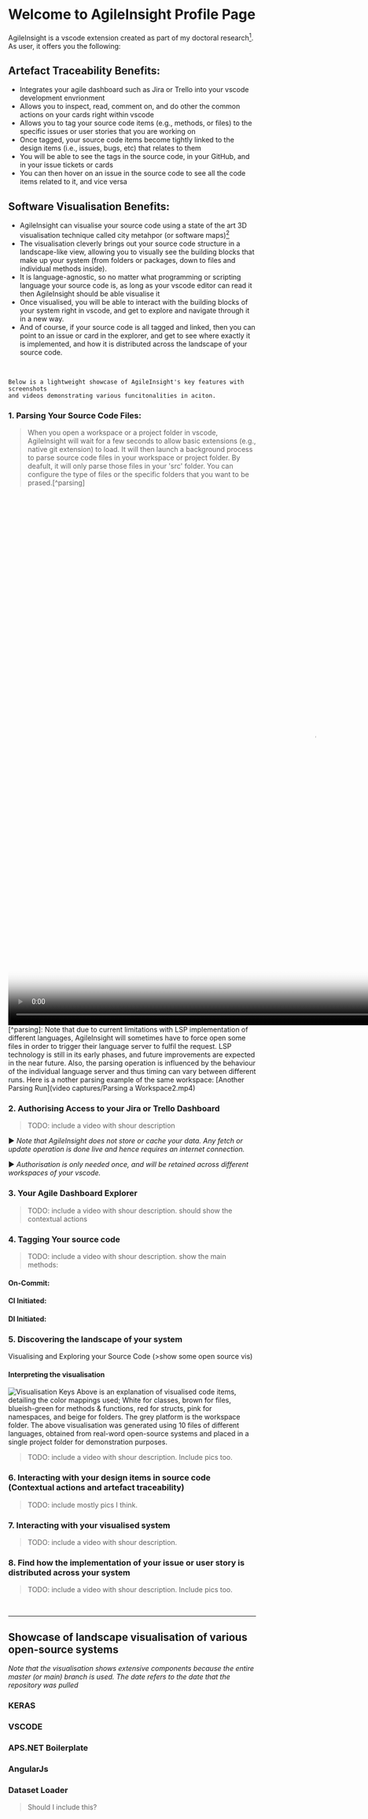 # Welcome to AgileInsight Profile Page

AgileInsight is a vscode extension created as part of my doctoral research[^thesis]. As user, it offers you the following:

[^thesis]: <sup>Add Link to thesis once published.</sup>

## Artefact Traceability Benefits:
- Integrates your agile dashboard such as Jira or Trello into your vscode development envrionment
- Allows you to inspect, read, comment on, and do other the common actions on your cards right within vscode
- Allows you to tag your source code items (e.g., methods, or files) to the specific issues or user stories that you are working on
- Once tagged, your source code items become tightly linked to the design items (i.e., issues, bugs, etc) that relates to them
- You will be able to see the tags in the source code, in your GitHub, and in your issue tickets or cards
- You can then hover on an issue in the source code to see all the code items related to it, and vice versa

## Software Visualisation Benefits:
- AgileInsight can visualise your source code using a state of the art 3D visualisation technique called city metahpor (or software maps)[^1]
- The visualisation cleverly brings out your source code structure in a landscape-like view, allowing you to visually see the building blocks that make up your system (from folders or packages, down to files and individual methods inside).
- It is language-agnostic, so no matter what programming or scripting language your source code is, as long as your vscode editor can read it then AgileInsight should be able visualise it
- Once visualised, you will be able to interact with the building blocks of your system right in vscode, and get to explore and navigate through it in a new way.
- And of course, if your source code is all tagged and linked, then you can point to an issue or card in the explorer, and get to see where exactly it is implemented, and how it is distributed across the landscape of your source code.

<br>

```
Below is a lightweight showcase of AgileInsight's key features with screenshots
and videos demonstrating various funcitonalities in aciton.
```

### 1. Parsing Your Source Code Files:
>When you open a workspace or a project folder in vscode, AgileInsight will wait for a few seconds to allow basic extensions (e.g., native git extension) to load. It will then launch a background process to parse source code files in your workspace or project folder. By deafult, it will only parse those files in your 'src' folder. You can configure the type of files or the specific folders that you want to be prased.[^parsing]
<video width="1240" height="1080" controls="true" allowfullscreen="true" poster="Screen Shot 2022-04-12 at 12.37.28 AM.png">
  <source src="video captures/Parsing a Workspace.mp4" type="video/mp4">
</video>
[^parsing]: Note that due to current limitations with LSP implementation of different languages, AgileInsight will sometimes have to force open some files in order to trigger their language server to fulfil the request. LSP technology is still in its early phases, and future improvements are expected in the near future. Also, the parsing operation is influenced by the behaviour of the individual language server and thus timing can vary between different runs. Here is a nother parsing example of the same workspace: [Another Parsing Run](video captures/Parsing a Workspace2.mp4) 

### 2. Authorising Access to your Jira or Trello Dashboard
>TODO: include a video with shour description

▶︎ *Note that AgileInsight does not store or cache your data. Any fetch or update operation is done live and hence requires an internet connection.*

▶︎ _Authorisation is only needed once, and will be retained across different workspaces of your vscode._


### 3. Your Agile Dashboard Explorer
>TODO: include a video with shour description. should show the contextual actions

### 4. Tagging Your source code
>TODO: include a video with shour description. show the main methods: 
#### On-Commit:
#### CI Initiated:
#### DI Initiated:

### 5. Discovering the landscape of your system 
Visualising and Exploring your Source Code (>show some open source vis)

#### Interpreting the visualisation
![Visualisation Keys](https://user-images.githubusercontent.com/31612240/178110883-e8c6295a-451f-4c2e-9f57-3fd93b2322e8.png)
Above is an explanation of visualised code items, detailing the color mappings used; White for classes, brown for files, blueish-green for methods & functions, red for structs, pink for namespaces, and beige for folders. The grey platform is the workspace folder. The above visualisation was generated using 10 files of different languages, obtained from real-word open-source systems and placed in a single project folder for demonstration purposes. 


>TODO: include a video with shour description. Include pics too.

### 6. Interacting with your design items in source code (Contextual actions and artefact traceability)
>TODO: include mostly pics I think.

### 7. Interacting with your visualised system
>TODO: include a video with shour description.

### 8. Find how the implementation of your issue or user story is distributed across your system
>TODO: include a video with shour description. Include pics too.

<br>

***


## Showcase of landscape visualisation of various open-source systems
*Note that the visualisation shows extensive components because the entire master (or main) branch is used. The date refers to the date that the repository was pulled*
### KERAS
### VSCODE
### APS.NET Boilerplate
### AngularJs

### Dataset Loader
>Should I include this?

[^1]: <sup>For city metaphor, see [Wettel, Richard, and Michele Lanza. 2007. “Visualizing Software Systems as Cities.” In VISSOFT 2007 - Proceedings of the 4th IEEE International Workshop on Visualizing Software for Understanding and Analysis, 92–99.](https://doi.org/10.1109/VISSOF.2007.4290706) and for software maps see [Bohnet, Johannes, and Jürgen Döllner. 2011. “Monitoring Code Quality and Development Activity by Software Maps.” Proceedings - International Conference on Software Engineering, 9–16.](https://doi.org/10.1145/1985362.1985365). Both are based on the heirarchical treemap containment approach introduced by Johnson and Shneiderman [Johnson, Brian, and Ben Shneiderman. 1991. “Tree-Maps: A Space-Filling Approach to the Visualization of Hierarchical Information Structures.” Proceedings of the 2nd Conference on Visualization 1991, VIS 1991, 284–91.](https://doi.org/10.1109/VISUAL.1991.175815)</sup>


<video width="824" height="576" controls="true" allowfullscreen="true" poster="Screen Shot 2022-04-12 at 12.37.28 AM.png">
  <source src="Agile Dashboard Integration (Contextual Actions).mp4" type="video/mp4">
</video>

---
